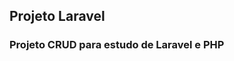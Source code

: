 ## Projeto Laravel

### Projeto CRUD para estudo de Laravel e PHP

<!-- **Backend:** rodar `composer install`, `artisan migrate` e `php artisan serve` <br>
**Frontend:** rodar `npm install` e `npm run dev` -->
